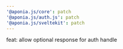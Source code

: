 ```yaml
---
'@aponia.js/core': patch
'@aponia.js/auth.js': patch
'@aponia.js/sveltekit': patch
---
```


feat: allow optional response for auth handle
